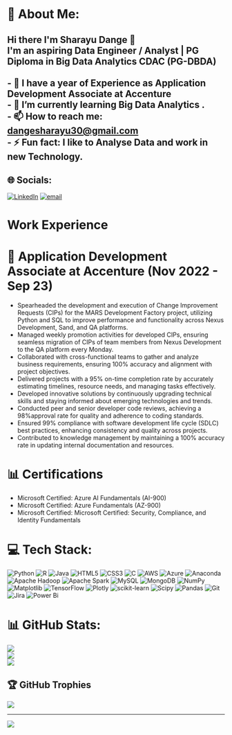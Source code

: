 

# 💫 About Me:
 ## Hi there I'm Sharayu Dange  👋<br> I'm an aspiring Data Engineer / Analyst | PG Diploma in Big Data Analytics CDAC (PG-DBDA)<br><br>- 🔭 I have a year of Experience as Application Development Associate at Accenture<br>- 🌱 I’m currently learning Big Data Analytics .<br>- 📫 How to reach me: dangesharayu30@gmail.com<br>- ⚡ Fun fact:  I like to Analyse Data and work in new Technology.


## 🌐 Socials:
[![LinkedIn](https://img.shields.io/badge/LinkedIn-%230077B5.svg?logo=linkedin&logoColor=white)](https://linkedin.com/in/https://www.linkedin.com/in/sharayu-dange-a35594201) [![email](https://img.shields.io/badge/Email-D14836?logo=gmail&logoColor=white)](mailto:dangesharayu30@gmail.com) 

# Work Experience

# 💼 Application Development Associate at Accenture (Nov 2022 - Sep 23)
- Spearheaded the development and execution of Change Improvement Requests (CIPs) for the MARS Development
Factory project, utilizing Python and SQL to improve performance and functionality across Nexus Development, Sand,
and QA platforms.
- Managed weekly promotion activities for developed CIPs, ensuring seamless migration of CIPs of team members from
Nexus Development to the QA platform every Monday.
- Collaborated with cross-functional teams to gather and analyze business requirements, ensuring 100% accuracy and alignment with project objectives.
- Delivered projects with a 95% on-time completion rate by accurately estimating timelines, resource needs, and managing
tasks effectively.
- Developed innovative solutions by continuously upgrading technical skills and staying informed about emerging technologies
and trends.
- Conducted peer and senior developer code reviews, achieving a 98%approval rate for quality and adherence to coding
standards.
- Ensured 99% compliance with software development life cycle (SDLC) best practices, enhancing consistency and quality
across projects.
- Contributed to knowledge management by maintaining a 100% accuracy rate in updating internal documentation and
resources.

# 📊 Certifications
- Microsoft Certified: Azure AI Fundamentals (AI-900)
- Microsoft Certified: Azure Fundamentals (AZ-900)
- Microsoft Certified: Microsoft Certified: Security, Compliance, and Identity Fundamentals

# 💻 Tech Stack:
![Python](https://img.shields.io/badge/python-3670A0?style=for-the-badge&logo=python&logoColor=ffdd54) ![R](https://img.shields.io/badge/r-%23276DC3.svg?style=for-the-badge&logo=r&logoColor=white) ![Java](https://img.shields.io/badge/java-%23ED8B00.svg?style=for-the-badge&logo=openjdk&logoColor=white) ![HTML5](https://img.shields.io/badge/html5-%23E34F26.svg?style=for-the-badge&logo=html5&logoColor=white) ![CSS3](https://img.shields.io/badge/css3-%231572B6.svg?style=for-the-badge&logo=css3&logoColor=white) ![C](https://img.shields.io/badge/c-%2300599C.svg?style=for-the-badge&logo=c&logoColor=white) ![AWS](https://img.shields.io/badge/AWS-%23FF9900.svg?style=for-the-badge&logo=amazon-aws&logoColor=white) ![Azure](https://img.shields.io/badge/azure-%230072C6.svg?style=for-the-badge&logo=microsoftazure&logoColor=white) ![Anaconda](https://img.shields.io/badge/Anaconda-%2344A833.svg?style=for-the-badge&logo=anaconda&logoColor=white) ![Apache Hadoop](https://img.shields.io/badge/Apache%20Hadoop-66CCFF?style=for-the-badge&logo=apachehadoop&logoColor=black) ![Apache Spark](https://img.shields.io/badge/Apache%20Spark-FDEE21?style=for-the-badge&logo=apachespark&logoColor=black) ![MySQL](https://img.shields.io/badge/mysql-4479A1.svg?style=for-the-badge&logo=mysql&logoColor=white) ![MongoDB](https://img.shields.io/badge/MongoDB-%234ea94b.svg?style=for-the-badge&logo=mongodb&logoColor=white) ![NumPy](https://img.shields.io/badge/numpy-%23013243.svg?style=for-the-badge&logo=numpy&logoColor=white) ![Matplotlib](https://img.shields.io/badge/Matplotlib-%23ffffff.svg?style=for-the-badge&logo=Matplotlib&logoColor=black) ![TensorFlow](https://img.shields.io/badge/TensorFlow-%23FF6F00.svg?style=for-the-badge&logo=TensorFlow&logoColor=white) ![Plotly](https://img.shields.io/badge/Plotly-%233F4F75.svg?style=for-the-badge&logo=plotly&logoColor=white) ![scikit-learn](https://img.shields.io/badge/scikit--learn-%23F7931E.svg?style=for-the-badge&logo=scikit-learn&logoColor=white) ![Scipy](https://img.shields.io/badge/SciPy-%230C55A5.svg?style=for-the-badge&logo=scipy&logoColor=%white) ![Pandas](https://img.shields.io/badge/pandas-%23150458.svg?style=for-the-badge&logo=pandas&logoColor=white) ![Git](https://img.shields.io/badge/git-%23F05033.svg?style=for-the-badge&logo=git&logoColor=white) ![Jira](https://img.shields.io/badge/jira-%230A0FFF.svg?style=for-the-badge&logo=jira&logoColor=white) ![Power Bi](https://img.shields.io/badge/power_bi-F2C811?style=for-the-badge&logo=powerbi&logoColor=black)
# 📊 GitHub Stats:
![](https://github-readme-stats.vercel.app/api?username=sharayudange&theme=dark&hide_border=false&include_all_commits=false&count_private=false)<br/>
![](https://github-readme-streak-stats.herokuapp.com/?user=sharayudange&theme=dark&hide_border=false)<br/>
![](https://github-readme-stats.vercel.app/api/top-langs/?username=sharayudange&theme=dark&hide_border=false&include_all_commits=false&count_private=false&layout=compact)

## 🏆 GitHub Trophies
![](https://github-profile-trophy.vercel.app/?username=sharayudange&theme=radical&no-frame=false&no-bg=true&margin-w=4)

---
[![](https://visitcount.itsvg.in/api?id=sharayudange&icon=0&color=0)](https://visitcount.itsvg.in)

<!-- Proudly created with GPRM ( https://gprm.itsvg.in ) -->
